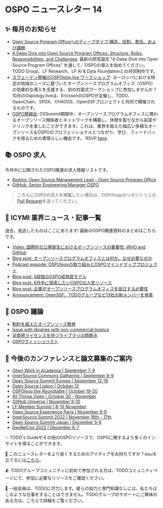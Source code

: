 # OSPO ニュースレター 14


## ✨ 毎月のお知らせ

* [Open Source Program Officeへのディープダイブ:構造、役割、責任、および課題](https://www.linuxfoundation.org/tools/a-deep-dive-into-open-source-program-offices/): 
* [A Deep Dive into Open Source Program Offices: Structure, Roles, Responsibilities, and Challenges](https://www.linuxfoundation.org/tools/a-deep-dive-into-open-source-program-offices/): 最新の研究論文 "A Deep Dive into Open Source Program Offices" を通して、OSPOの導入を始めてください。TODO Group、LF Research、LF AI & Data Foundationとの共同制作です。
* [スウェーデン開催のOSPOlogy.live ワークショップ](https://community.linuxfoundation.org/events/details/lfhq-todo-group-europe-presents-ospologylive-workshop-sweden/): ヨーロッパにおける特定の地域のニーズに基づいたオープンソースプログラムオフィス（OSPO）の効果的な導入を支援する、初の対面式ワークショップに参加しませんか？10月のOspology.liveは、EricssonのOSPOが主催し、TODO、OpenChain、SPDX、CHAOSS、OpenSSFプロジェクトと共同で開催されるものです。
* [OSPO懇親会](https://events.linuxfoundation.org/open-source-summit-europe/program/schedule/): OSSummit期間中、オープンソースプログラムオフィスに携わるオープンソース関係者とネットワークを構築し、休憩を取りながら前菜やドリンクを楽しむことができます。これは、業界を超えた幅広い多様なオープンソース＆OSPOのプロフェッショナルとつながり、学び、フィードバックを得るための素晴らしい機会です。 RSVP [here](https://events.linuxfoundation.org/open-source-summit-europe/program/schedule/).



## 📚 OSPO 求人

今月中に公開されたOSPO関連の求人情報リストです。

* [Boeing: Open Source Management Lead - Open Source Program Office](https://boeing.wd1.myworkdayjobs.com/en-US/EXTERNAL_CAREERS/job/Open-Source-Management-Lead---Open-Source-Program-Office_00000324634-1)
* [GitHub: Senior Engineering Manager OSPO](https://boards.greenhouse.io/github/jobs/3906560)

> こちらにOSPOの求人を掲載したい場合は、OSPOlogyのリポジトリ上の[Pull Request](https://github.com/todogroup/ospology/tree/main/newsletter#how-to-contribute-to-osponews)を送ってください。


## 📌 ICYMI 業界ニュース・記事一覧

過去、見逃したものはここにあります! 最新のOSPO関連資料のまとめはこちらです。

* [Video: 国際的な公衆衛生におけるオープンソースの重要性: WHO and GitHub](https://www.lfph.io/webinars/championing-open-source-in-international-public-health-who-and-github)
* [Blog post: オープンソースプログラムオフィスとは何か、なぜ必要なのか](https://blog.opensource.org/what-is-an-open-source-program-office-and-why-you-should-have-one/)
* [Podcast episode: OSPOlogyの取り組みとOSPOマインドマッププロジェクト](https://podcast.sustainoss.org/132)
* [Blog post: 5段階のOSPO成熟度モデル](https://blog.opensource.org/the-five-stages-of-the-open-source-program-office/)
* [Blog post: 8月中に探索したいOSPOの人気リソース](https://todogroup.org/blog/top-ospo-resources/)
* [Blog post: 企業がオープンソースプログラムオフィスを設立する必要性](https://www.opensourceforu.com/2022/08/why-companies-need-to-set-up-an-open-source-program-office/)
* [Announcement: OpenSSF、TODOグループなど13社の新メンバーを発表](https://openssf.org/press-release/2022/08/17/openssf-announces-13-new-members-comm[…]gthening-the-security-of-the-open-source-software-supply-chain/ )


## 🙋 OSPO 議論

* [制約を超えたオープンソース教育](https://github.com/todogroup/ospology/discussions/173)
* [Issue with libraries with non-commercial licence](https://github.com/todogroup/ospology/discussions/172)
* [非商用ライセンスを持つライブラリの問題点](https://github.com/todogroup/ospology/discussions/171)
* [OSPOウィッシュリスト](https://github.com/todogroup/ospology/discussions/174)


## 📎 今後のカンファレンスと論文募集のご案内

* [Open Work in Academia | September 7-9](https://www.rit.edu/openworksummit/)
* [InnerSource Commons Gathering | September 8-9](https://www.eventbrite.com/e/innersource-commons-gathering-sep-2022-dublin-tickets-370546573777)
* [Open Source Summit Europe | September 12-16](https://events.linuxfoundation.org/open-source-summit-europe/)
* [Open Source Lisbon | October 12](https://opensourcelisbon.syone.com/)
* [OSPOlogy.live Roundtable | October 19-20](https://community.linuxfoundation.org/events/details/lfhq-todo-group-europe-presents-ospologylive-workshop-sweden/)
* [All Things Open | October 30 - November](https://2021.allthingsopen.org/save-the-date-2022/)
* [GitHub Universe | November 9-10](https://www.githubuniverse.com/)
* [LF Member Summit | 8-10 November](https://events.linuxfoundation.org/lf-member-summit/)
* [Open Source Experience Paris | November 8-9](https://www.sido-paris.com/en/ecosystem/open-source-experience/)
* [InnerSource Summit 2022 | November 16th - 17th](https://innersourcecommons.org/events/isc-2022/)
* [Open Source Summit Japan | December 5-6](https://events.linuxfoundation.org/open-source-summit-japan/)
* [DevRelCon 2022 | December 6-7](https://prague-2022.devrelcon.dev/)


✨ TODO's Guideやその他のOSPOリソースで、OSPOに関するより多くのインサイトを得ることができます。

🧐 このニュースレターをより良くするためのアイディアをお持ちですか？issuを立てるには[こちら](https://github.com/todogroup/ospology/issues)。

🫂 TODOグループコミュニティに初めて参加される方は、TODOコミュニティページにて、参加に必要なリソースをご確認ください。

💚 一般会員は、TODOに尽力します。彼らの協力と専門知識なしには、私たちはこのような仕事をすることはできません。TODOグループのサポートにご興味のある方は、こちらで詳細をご覧ください。

